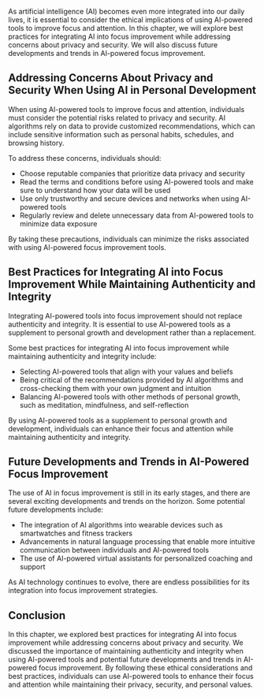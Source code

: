 
As artificial intelligence (AI) becomes even more integrated into our daily lives, it is essential to consider the ethical implications of using AI-powered tools to improve focus and attention. In this chapter, we will explore best practices for integrating AI into focus improvement while addressing concerns about privacy and security. We will also discuss future developments and trends in AI-powered focus improvement.

Addressing Concerns About Privacy and Security When Using AI in Personal Development
------------------------------------------------------------------------------------

When using AI-powered tools to improve focus and attention, individuals must consider the potential risks related to privacy and security. AI algorithms rely on data to provide customized recommendations, which can include sensitive information such as personal habits, schedules, and browsing history.

To address these concerns, individuals should:

* Choose reputable companies that prioritize data privacy and security
* Read the terms and conditions before using AI-powered tools and make sure to understand how your data will be used
* Use only trustworthy and secure devices and networks when using AI-powered tools
* Regularly review and delete unnecessary data from AI-powered tools to minimize data exposure

By taking these precautions, individuals can minimize the risks associated with using AI-powered focus improvement tools.

Best Practices for Integrating AI into Focus Improvement While Maintaining Authenticity and Integrity
-----------------------------------------------------------------------------------------------------

Integrating AI-powered tools into focus improvement should not replace authenticity and integrity. It is essential to use AI-powered tools as a supplement to personal growth and development rather than a replacement.

Some best practices for integrating AI into focus improvement while maintaining authenticity and integrity include:

* Selecting AI-powered tools that align with your values and beliefs
* Being critical of the recommendations provided by AI algorithms and cross-checking them with your own judgment and intuition
* Balancing AI-powered tools with other methods of personal growth, such as meditation, mindfulness, and self-reflection

By using AI-powered tools as a supplement to personal growth and development, individuals can enhance their focus and attention while maintaining authenticity and integrity.

Future Developments and Trends in AI-Powered Focus Improvement
--------------------------------------------------------------

The use of AI in focus improvement is still in its early stages, and there are several exciting developments and trends on the horizon. Some potential future developments include:

* The integration of AI algorithms into wearable devices such as smartwatches and fitness trackers
* Advancements in natural language processing that enable more intuitive communication between individuals and AI-powered tools
* The use of AI-powered virtual assistants for personalized coaching and support

As AI technology continues to evolve, there are endless possibilities for its integration into focus improvement strategies.

Conclusion
----------

In this chapter, we explored best practices for integrating AI into focus improvement while addressing concerns about privacy and security. We discussed the importance of maintaining authenticity and integrity when using AI-powered tools and potential future developments and trends in AI-powered focus improvement. By following these ethical considerations and best practices, individuals can use AI-powered tools to enhance their focus and attention while maintaining their privacy, security, and personal values.
